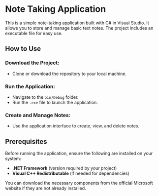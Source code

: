# Note Taking Application

This is a simple note-taking application built with C# in Visual Studio. It allows you to store and manage basic text notes. The project includes an executable file for easy use.

## How to Use

### Download the Project:
- Clone or download the repository to your local machine.

### Run the Application:
- Navigate to the `bin/Debug` folder.
- Run the `.exe` file to launch the application.

### Create and Manage Notes:
- Use the application interface to create, view, and delete notes.

## Prerequisites

Before running the application, ensure the following are installed on your system:
- **.NET Framework** (version required by your project)
- **Visual C++ Redistributable** (if needed for dependencies)

You can download the necessary components from the official Microsoft website if they are not already installed.

